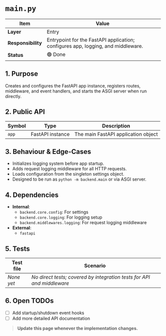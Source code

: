 <!-- filepath: c:\Users\00010654\Documents\Git\ReViewPoint\docs\backend\main.py.md -->
# `main.py`

| Item | Value |
|------|-------|
| **Layer** | Entry |
| **Responsibility** | Entrypoint for the FastAPI application; configures app, logging, and middleware. |
| **Status** | 🟢 Done |

## 1. Purpose  
Creates and configures the FastAPI app instance, registers routes, middleware, and event handlers, and starts the ASGI server when run directly.

## 2. Public API  
| Symbol | Type | Description |
|--------|------|-------------|
| `app` | FastAPI instance | The main FastAPI application object |

## 3. Behaviour & Edge-Cases  
- Initializes logging system before app startup.
- Adds request logging middleware for all HTTP requests.
- Loads configuration from the singleton settings object.
- Designed to be run as `python -m backend.main` or via ASGI server.

## 4. Dependencies  
- **Internal**:
  - `backend.core.config`: For settings
  - `backend.core.logging`: For logging setup
  - `backend.middlewares.logging`: For request logging middleware
- **External**:
  - `fastapi`

## 5. Tests  
| Test file | Scenario |
|-----------|----------|
| _None yet_ | _No direct tests; covered by integration tests for API and middleware_ |

## 6. Open TODOs  
- [ ] Add startup/shutdown event hooks
- [ ] Add more detailed API documentation

> **Update this page whenever the implementation changes.**
